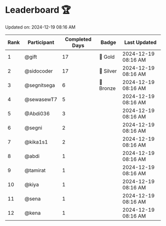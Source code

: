 # Leaderboard 🏆

Updated on: 2024-12-19 08:16 AM

| Rank | Participant       | Completed Days | Badge      | Last Updated         |
|------|-------------------|----------------|------------|----------------------|
| 1    | @gift             | 17             | 🏅 Gold     | 2024-12-19 08:16 AM |
| 2    | @sidocoder        | 17             | 🥈 Silver   | 2024-12-19 08:16 AM |
| 3    | @segnitsega       | 6              | 🥉 Bronze   | 2024-12-19 08:16 AM |
| 4    | @sewasewT7        | 5              |            | 2024-12-19 08:16 AM |
| 5    | @Abdi036          | 3              |            | 2024-12-19 08:16 AM |
| 6    | @segni            | 2              |            | 2024-12-19 08:16 AM |
| 7    | @kika1s1          | 2              |            | 2024-12-19 08:16 AM |
| 8    | @abdi             | 1              |            | 2024-12-19 08:16 AM |
| 9    | @tamirat          | 1              |            | 2024-12-19 08:16 AM |
| 10   | @kiya             | 1              |            | 2024-12-19 08:16 AM |
| 11   | @sena             | 1              |            | 2024-12-19 08:16 AM |
| 12   | @kena             | 1              |            | 2024-12-19 08:16 AM |

